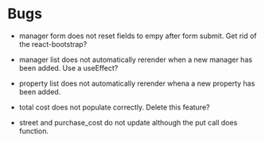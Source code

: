 # Bugs

- manager form does not reset fields to empy after form submit. Get rid of the react-bootstrap?
- manager list does not automatically rerender when a new manager has been added. Use a useEffect?
- property list does not automatically rerender whena a new property has been added.
- total cost does not populate correctly. Delete this feature?

- street and purchase_cost do not update although the put call does function.